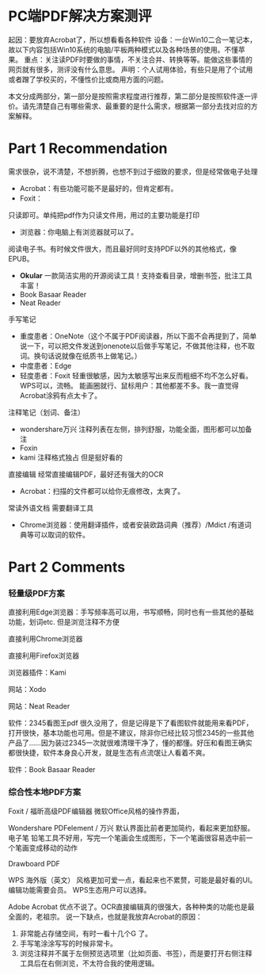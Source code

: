 # PC端PDF解决方案测评

起因：要放弃Acrobat了，所以想看看各种软件
设备：一台Win10二合一笔记本，故以下内容包括Win10系统的电脑/平板两种模式以及各种场景的使用。不懂苹果。
重点：关注读PDF时要做的事情，不关注合并、转换等等。能做这些事情的网页就有很多，测评没有什么意思。
声明：个人试用体验，有些只是用了个试用或者蹭了学校买的，不懂性价比或商用方面的问题。

本文分成两部分，第一部分是按照需求程度进行推荐，第二部分是按照软件逐一评价。请先清楚自己有哪些需求、最重要的是什么需求，根据第一部分去找对应的方案解释。

# Part 1 Recommendation

需求很杂，说不清楚，不想折腾，也想不到过于细致的要求，但是经常做电子处理
- Acrobat：有些功能可能不是最好的，但肯定都有。
- Foxit：


只读即可。单纯把pdf作为只读文件用，用过的主要功能是打印
- 浏览器：你电脑上有浏览器就可以了。


阅读电子书。有时候文件很大，而且最好同时支持PDF以外的其他格式，像EPUB。
- **Okular** 一款简洁实用的开源阅读工具！支持查看目录，增删书签，批注工具丰富！
- Book Basaar Reader
- Neat Reader


手写笔记
- 重度患者：OneNote（这个不属于PDF阅读器，所以下面不会再提到了，简单说一下，可以把文件发送到onenote以后做手写笔记，不做其他注释，也不取词。换句话说就像在纸质书上做笔记。）
- 中度患者：Edge 
- 轻度患者：Foxit 轻重很敏感，因为太敏感写出来反而粗细不均不怎么好看。WPS可以，流畅。
能画圈就行、鼠标用户：其他都差不多。我一直觉得Acrobat涂鸦有点太卡了。


注释笔记（划词、备注）
- wondershare万兴 注释列表在左侧，排列舒服，功能全面，图形都可以加备注
- Foxin
- kami 注释格式独占 但是挺好看的


直接编辑
经常直接编辑PDF，最好还有强大的OCR
- Acrobat：扫描的文件都可以给你无痕修改，太爽了。


常读外语文档
需要翻译工具
- Chrome浏览器：使用翻译插件，或者安装欧路词典（推荐）/Mdict /有道词典等可以取词的软件。






# Part 2 Comments

###  轻量级PDF方案

直接利用Edge浏览器：手写频率高可以用，书写顺畅，同时也有一些其他的基础功能，划词etc. 但是浏览注释不方便

直接利用Chrome浏览器

直接利用Firefox浏览器

浏览器插件：Kami

网站：Xodo

网站：Neat Reader

软件：2345看图王pdf
很久没用了，但是记得是下了看图软件就能用来看PDF，打开很快，基本功能也可用。但是不建议，除非你已经比较习惯2345的一些其他产品了……因为装过2345一次就很难清理干净了，懂的都懂。好压和看图王确实都很快捷，软件本身良心开发，就是生态有点流氓让人看着不爽。

软件：Book Basaar Reader




### 综合性本地PDF方案

Foxit / 福昕高级PDF编辑器
微软Office风格的操作界面，

Wondershare PDFelement / 万兴
默认界面比前者更加简约，看起来更加舒服。
电子笔
	铅笔工具不好用，写完一个笔画会生成图形，下一个笔画很容易选中前一个笔画变成移动的动作

Drawboard PDF

WPS 海外版（英文）
风格更加可爱一点，看起来也不累赘，可能是最好看的UI。
编辑功能需要会员。
WPS生态用户可以选择。

Adobe Acrobat
优点不说了。OCR直接编辑真的很强大，各种种类的功能也是最全面的，老祖宗。
说一下缺点，也就是我放弃Acrobat的原因：
1.	非常能占存储空间，有时一看十几个G 了。
2.	手写笔涂涂写写的时候非常卡。
3.	浏览注释并不属于左侧预览选项里（比如页面、书签），而是要打开右侧注释工具后在右侧浏览，不太符合我的使用逻辑。

